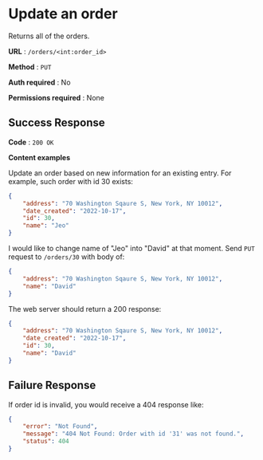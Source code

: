 # Update an order

Returns all of the orders.

**URL** : `/orders/<int:order_id>`

**Method** : `PUT`

**Auth required** : No

**Permissions required** : None

## Success Response

**Code** : `200 OK`

**Content examples**

Update an order based on new information for an existing entry. For example, such order with id 30 exists:

```json
{
    "address": "70 Washington Sqaure S, New York, NY 10012",
    "date_created": "2022-10-17",
    "id": 30,
    "name": "Jeo"
}
```

I would like to change name of "Jeo" into "David" at that moment. Send `PUT` request to `/orders/30` with body of:

```json
{
    "address": "70 Washington Sqaure S, New York, NY 10012",
    "name": "David"
}
```

The web server should return a 200 response:
```json
{
    "address": "70 Washington Sqaure S, New York, NY 10012",
    "date_created": "2022-10-17",
    "id": 30,
    "name": "David"
}
```

## Failure Response

If order id is invalid, you would receive a 404 response like:

```json
{
    "error": "Not Found",
    "message": "404 Not Found: Order with id '31' was not found.",
    "status": 404
}
```